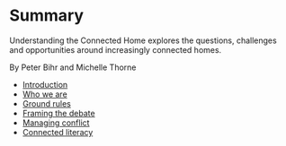 
# Summary

Understanding the Connected Home explores the questions, challenges and opportunities around increasingly connected homes.

By Peter Bihr and Michelle Thorne

* [Introduction](readme.md)
* [Who we are](bios.md)
* [Ground rules](00B_Ground_rules.md)
* [Framing the debate](framing_the_debate.md)
* [Managing conflict](managing_conflict.md)
* [Connected literacy](connected_literacy.md)






